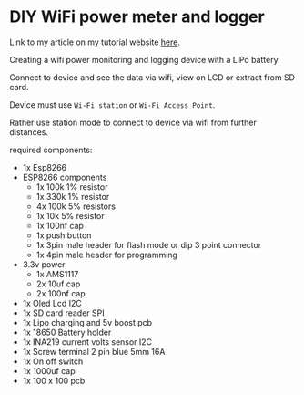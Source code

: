 # DIY WiFi power meter and logger

Link to my article on my tutorial website [here]().

Creating a wifi power monitoring and logging device with a LiPo battery.

Connect to device and see the data via wifi, view on LCD or extract from SD card.

Device must use `Wi-Fi station` or `Wi-Fi Access Point`. 

Rather use station mode to connect to device via wifi from further distances.

required components:

- 1x Esp8266
- ESP8266 components
    - 1x 100k 1% resistor
    - 1x 330k 1% resistor
    - 4x 100k 5% resistors
    - 1x 10k 5% resistor
    - 1x 100nf cap
    - 1x push button
    - 1x 3pin male header for flash mode or dip 3 point connector
    - 1x 4pin male header for programming
- 3.3v power
    - 1x AMS1117
    - 2x 10uf cap
    - 2x 100nf cap
- 1x Oled Lcd I2C
- 1x SD card reader SPI
- 1x Lipo charging and 5v boost pcb
- 1x 18650 Battery holder
- 1x INA219 current volts sensor I2C
- 1x Screw terminal 2 pin blue 5mm 16A
- 1x On off switch
- 1x 1000uf cap
- 1x 100 x 100 pcb

